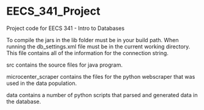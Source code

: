 EECS_341_Project
================

Project code for EECS 341 - Intro to Databases

To compile the jars in the lib folder must be in your build path. When running
the db_settings.xml file must be in the current working directory. This file contains
all of the information for the connection string.

src contains the source files for java program.

microcenter_scraper contains the files for the python webscraper that was used in the data population.

data contains a number of python scripts that parsed and generated data in the database.
